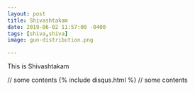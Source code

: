 ```yaml
---
layout: post
title: Shivashtakam
date: 2019-06-02 11:57:00 -0400
tags: [shiva,shiva]
image: gun-distribution.png

---
```


This is Shivashtakam

  // some contents
  {% include disqus.html %}
  // some contents
